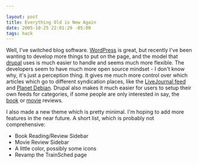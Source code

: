 ```yaml
--- 

layout: post
title: Everything Old is New Again
date: 2005-10-25 22:01:29 -05:00
tags: hack
---
```

Well, I've switched blog software.  <a href="http://www.wordpress.org">WordPress</a> is great, but recently I've been wanting to develop more things to put on the page, and the model that <a href="http://www.drupal.org/">drupal</a> uses is much easier to handle and seems much more flexible.  The developers seem to have much more open source mindset - I don't know why, it's just a perception thing.  It gives me much more control over which articles which go to different syndication places, like the <a href="http://www.livejournal.com/users/jamuraa_rss/">LiveJournal feed</a> and <a href="http://planet.debian.org">Planet Debian</a>. Drupal also makes it much easier for users to setup their own feeds for categories, if some people are only interested in say, the <a href="/reviews/book">book</a> or <a href="/reviews/movie">movie</a> reviews.

I also made a new theme which is pretty minimal.  I'm hoping to add more features in the near future.  A short list, which is probably not comprehensive:
<ul>
	<li> Book Reading/Review Sidebar</li>
	<li> Movie Review Sidebar</li>
	<li> A little color, possibly some icons</li>
	<li> Revamp the TrainSched page</li>
</ul>
